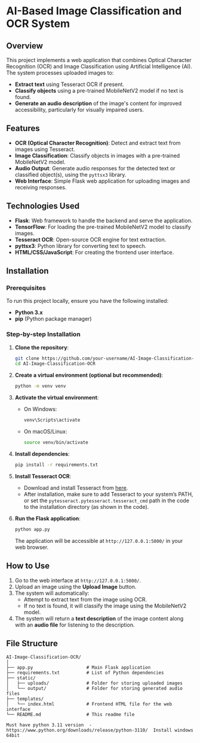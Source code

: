 # AI-Based Image Classification and OCR System

## Overview

This project implements a web application that combines Optical Character Recognition (OCR) and Image Classification using Artificial Intelligence (AI). The system processes uploaded images to:
- **Extract text** using Tesseract OCR if present.
- **Classify objects** using a pre-trained MobileNetV2 model if no text is found.
- **Generate an audio description** of the image's content for improved accessibility, particularly for visually impaired users.

## Features

- **OCR (Optical Character Recognition)**: Detect and extract text from images using Tesseract.
- **Image Classification**: Classify objects in images with a pre-trained MobileNetV2 model.
- **Audio Output**: Generate audio responses for the detected text or classified object(s), using the `pyttsx3` library.
- **Web Interface**: Simple Flask web application for uploading images and receiving responses.

## Technologies Used

- **Flask**: Web framework to handle the backend and serve the application.
- **TensorFlow**: For loading the pre-trained MobileNetV2 model to classify images.
- **Tesseract OCR**: Open-source OCR engine for text extraction.
- **pyttsx3**: Python library for converting text to speech.
- **HTML/CSS/JavaScript**: For creating the frontend user interface.

## Installation

### Prerequisites

To run this project locally, ensure you have the following installed:

- **Python 3.x**
- **pip** (Python package manager)

### Step-by-step Installation

1. **Clone the repository**:
    ```bash
    git clone https://github.com/your-username/AI-Image-Classification-OCR.git
    cd AI-Image-Classification-OCR
    ```

2. **Create a virtual environment (optional but recommended)**:
    ```bash
    python -m venv venv
    ```

3. **Activate the virtual environment**:
    - On Windows:
        ```bash
        venv\Scripts\activate
        ```
    - On macOS/Linux:
        ```bash
        source venv/bin/activate
        ```

4. **Install dependencies**:
    ```bash
    pip install -r requirements.txt
    ```

5. **Install Tesseract OCR**:
   - Download and install Tesseract from [here](https://github.com/tesseract-ocr/tesseract).
   - After installation, make sure to add Tesseract to your system’s PATH, or set the `pytesseract.pytesseract.tesseract_cmd` path in the code to the installation directory (as shown in the code).

6. **Run the Flask application**:
    ```bash
    python app.py
    ```

   The application will be accessible at `http://127.0.0.1:5000/` in your web browser.

## How to Use

1. Go to the web interface at `http://127.0.0.1:5000/`.
2. Upload an image using the **Upload Image** button.
3. The system will automatically:
   - Attempt to extract text from the image using OCR.
   - If no text is found, it will classify the image using the MobileNetV2 model.
4. The system will return a **text description** of the image content along with an **audio file** for listening to the description.

## File Structure

```plaintext
AI-Image-Classification-OCR/
│
├── app.py                    # Main Flask application
├── requirements.txt          # List of Python dependencies
├── static/                   
│   ├── uploads/              # Folder for storing uploaded images
│   └── output/               # Folder for storing generated audio files
├── templates/
│   └── index.html            # Frontend HTML file for the web interface
└── README.md                 # This readme file

Must have python 3.11 version  - https://www.python.org/downloads/release/python-3110/  Install windows 64bit